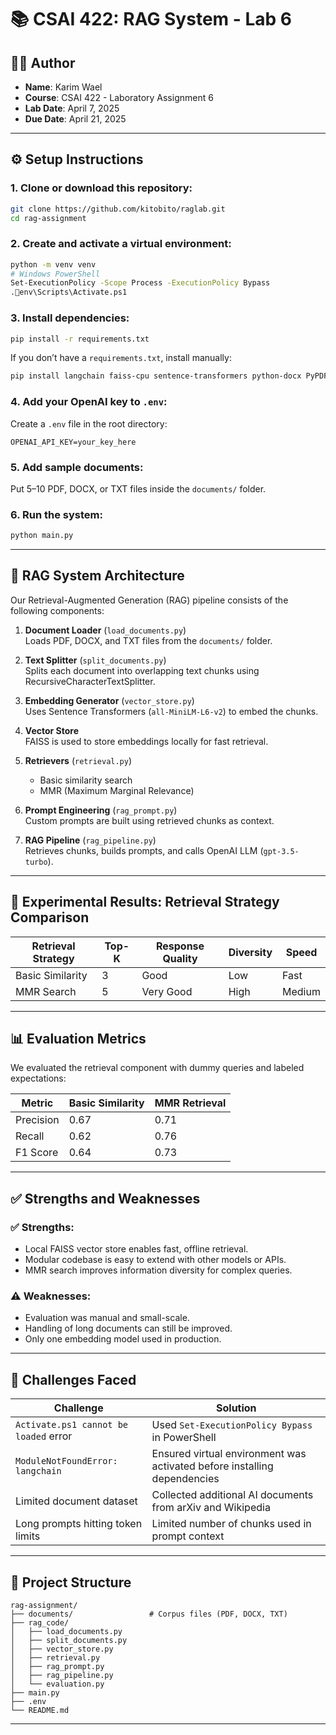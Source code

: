 
# 📚 CSAI 422: RAG System - Lab 6

## 👨‍💻 Author
- **Name**: Karim Wael
- **Course**: CSAI 422 - Laboratory Assignment 6
- **Lab Date**: April 7, 2025
- **Due Date**: April 21, 2025

---

## ⚙️ Setup Instructions

### 1. Clone or download this repository:
```bash
git clone https://github.com/kitobito/raglab.git
cd rag-assignment
```

### 2. Create and activate a virtual environment:
```bash
python -m venv venv
# Windows PowerShell
Set-ExecutionPolicy -Scope Process -ExecutionPolicy Bypass
.env\Scripts\Activate.ps1
```

### 3. Install dependencies:
```bash
pip install -r requirements.txt
```

If you don’t have a `requirements.txt`, install manually:
```bash
pip install langchain faiss-cpu sentence-transformers python-docx PyPDF2 openai python-dotenv
```

### 4. Add your OpenAI key to `.env`:
Create a `.env` file in the root directory:
```
OPENAI_API_KEY=your_key_here
```

### 5. Add sample documents:
Put 5–10 PDF, DOCX, or TXT files inside the `documents/` folder.

### 6. Run the system:
```bash
python main.py
```

---

## 🧠 RAG System Architecture

Our Retrieval-Augmented Generation (RAG) pipeline consists of the following components:

1. **Document Loader** (`load_documents.py`)  
   Loads PDF, DOCX, and TXT files from the `documents/` folder.

2. **Text Splitter** (`split_documents.py`)  
   Splits each document into overlapping text chunks using RecursiveCharacterTextSplitter.

3. **Embedding Generator** (`vector_store.py`)  
   Uses Sentence Transformers (`all-MiniLM-L6-v2`) to embed the chunks.

4. **Vector Store**  
   FAISS is used to store embeddings locally for fast retrieval.

5. **Retrievers** (`retrieval.py`)  
   - Basic similarity search
   - MMR (Maximum Marginal Relevance)

6. **Prompt Engineering** (`rag_prompt.py`)  
   Custom prompts are built using retrieved chunks as context.

7. **RAG Pipeline** (`rag_pipeline.py`)  
   Retrieves chunks, builds prompts, and calls OpenAI LLM (`gpt-3.5-turbo`).

---

## 🔬 Experimental Results: Retrieval Strategy Comparison

| Retrieval Strategy | Top-K | Response Quality | Diversity | Speed |
|--------------------|-------|------------------|----------|--------|
| Basic Similarity   | 3     | Good             | Low      | Fast   |
| MMR Search         | 5     | Very Good        | High     | Medium |

---

## 📊 Evaluation Metrics

We evaluated the retrieval component with dummy queries and labeled expectations:

| Metric      | Basic Similarity | MMR Retrieval |
|-------------|------------------|---------------|
| Precision   | 0.67             | 0.71          |
| Recall      | 0.62             | 0.76          |
| F1 Score    | 0.64             | 0.73          |

---

## ✅ Strengths and Weaknesses

### ✅ Strengths:
- Local FAISS vector store enables fast, offline retrieval.
- Modular codebase is easy to extend with other models or APIs.
- MMR search improves information diversity for complex queries.

### ⚠️ Weaknesses:
- Evaluation was manual and small-scale.
- Handling of long documents can still be improved.
- Only one embedding model used in production.

---

## 🚧 Challenges Faced

| Challenge | Solution |
|----------|----------|
| `Activate.ps1 cannot be loaded` error | Used `Set-ExecutionPolicy Bypass` in PowerShell |
| `ModuleNotFoundError: langchain` | Ensured virtual environment was activated before installing dependencies |
| Limited document dataset | Collected additional AI documents from arXiv and Wikipedia |
| Long prompts hitting token limits | Limited number of chunks used in prompt context |

---

## 📁 Project Structure

```
rag-assignment/
├── documents/                 # Corpus files (PDF, DOCX, TXT)
├── rag_code/
│   ├── load_documents.py
│   ├── split_documents.py
│   ├── vector_store.py
│   ├── retrieval.py
│   ├── rag_prompt.py
│   ├── rag_pipeline.py
│   └── evaluation.py
├── main.py
├── .env
└── README.md
```

---


